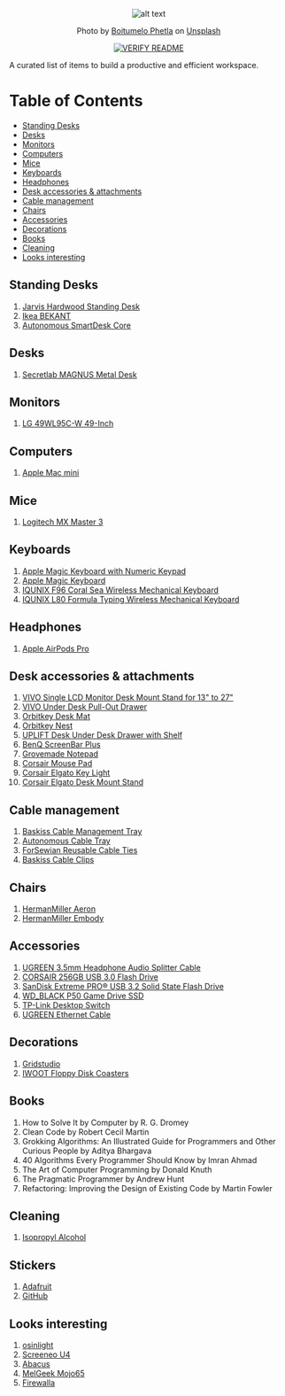 <!-- Fatti fatti tuoi -->

<div align="center">

![alt text](https://images.unsplash.com/photo-1610576660982-9eab5683cb42?ixid=MnwxMjA3fDB8MHxwaG90by1wYWdlfHx8fGVufDB8fHx8&ixlib=rb-1.2.1&auto=format&fit=crop&w=1661&q=80)

Photo by <a href="https://unsplash.com/@writecodenow">Boitumelo Phetla</a> on <a href="https://unsplash.com/">Unsplash</a>

[![VERIFY README](https://github.com/lifeparticle/Desk-Setups-for-Programmers/actions/workflows/link.yml/badge.svg)](https://github.com/lifeparticle/Desk-Setups-for-Programmers/actions/workflows/link.yml)
</div>

A curated list of items to build a productive and efficient workspace.

Table of Contents
=================

* [Standing Desks](#standing-desks)
* [Desks](#desks)
* [Monitors](#monitors)
* [Computers](#computers)
* [Mice](#mice)
* [Keyboards](#keyboards)
* [Headphones](#headphones)
* [Desk accessories &amp; attachments](#desk-accessories--attachments)
* [Cable management](#cable-management)
* [Chairs](#chairs)
* [Accessories](#accessories)
* [Decorations](#decorations)
* [Books](#books)
* [Cleaning](#cleaning)
* [Looks interesting](#looks-interesting)

## Standing Desks
1. [Jarvis Hardwood Standing Desk](https://www.fully.com/en-eu/standing-desks/jarvis/jarvis-hardwood-standing-desk.html)
2. [Ikea BEKANT](https://www.ikea.com/au/en/p/bekant-desk-sit-stand-white-s09222577/)
3. [Autonomous SmartDesk Core](https://www.autonomous.ai/?quickview=smartdesk-2-home&category=standing-desks)

## Desks
1. [Secretlab MAGNUS Metal Desk](https://secretlab.co/products/magnus-metal-desk)

## Monitors
1. [LG 49WL95C-W 49-Inch](https://www.lg.com/us/monitors/lg-49WL95C-W-ultrawide-monitor)

## Computers
1. [Apple Mac mini](https://www.apple.com/au/mac-mini/)

## Mice
1. [Logitech MX Master 3](https://www.logitech.com/en-au/products/mice/mx-master-3.html)

## Keyboards
1. [Apple Magic Keyboard with Numeric Keypad](https://www.apple.com/au/shop/product/MQ052ZA/A/magic-keyboard-with-numeric-keypad-us-english-silver)
2. [Apple Magic Keyboard](https://www.apple.com/au/shop/product/MLA22ZA/A/magic-keyboard-us-english)
3. [IQUNIX F96 Coral Sea Wireless Mechanical Keyboard](https://iqunix.store/collections/iqunix-mechanical-keyboards/products/f96-coral-sea-wireless-mechanical-keyboard)
4. [IQUNIX L80 Formula Typing Wireless Mechanical Keyboard](https://iqunix.store/collections/iqunix-mechanical-keyboards/products/iqunix-l80-formula-typing-wireless-mechanical-keyboard)

## Headphones
1. [Apple AirPods Pro](https://www.apple.com/au/shop/product/MWP22ZA/A/airpods-pro)

## Desk accessories & attachments
1. [VIVO Single LCD Monitor Desk Mount Stand for 13" to 27"](https://vivo-us.com/collections/home-office-products/products/stand-v001)
2. [VIVO Under Desk Pull-Out Drawer](https://vivo-us.com/products/desk-ac03l-b?_pos=5&_sid=dc7a53bf7&_ss)
3. [Orbitkey Desk Mat](https://www.orbitkey.com.au/collections/orbitkey-desk-mat/products/orbitkey-desk-mat?variant=32925546446902)
4. [Orbitkey Nest](https://www.orbitkey.com.au/collections/orbitkey-nest/products/orbitkey-nest?variant=32544928366646)
5. [UPLIFT Desk Under Desk Drawer with Shelf](https://www.upliftdesk.com/locking-under-desk-drawer-with-shelf-by-uplift-desk/)
6. [BenQ ScreenBar Plus](https://www.benq.com/en-au/lamps/computer-desklamp/screenbar-plus.html)
7. [Grovemade Notepad](https://grovemade.com/product/notepad/?initial=673)
8. [Corsair Mouse Pad](https://www.amazon.com.au/CORSAIR-MM100-High-Performance-Optimized-Designed/dp/B01MS4C5WX)
9. [Corsair Elgato Key Light](https://www.elgato.com/en/key-light)
10. [Corsair Elgato Desk Mount Stand](https://www.elgato.com/en/master-mount)

## Cable management
1. [Baskiss Cable Management Tray](https://www.amazon.com.au/gp/product/B085NSLX4C)
2. [Autonomous Cable Tray](https://www.autonomous.ai/?quickview=cable-tray&category=office-accessories)
3. [ForSewian Reusable Cable Ties](https://www.amazon.com.au/gp/product/B096MDV7WQ/)
4. [Baskiss Cable Clips](https://www.amazon.com.au/gp/product/B07BQ2MWT3/)

## Chairs
1. [HermanMiller Aeron](https://www.hermanmiller.com/en_au/products/seating/office-chairs/aeron-chairs/)
2. [HermanMiller Embody](https://www.hermanmiller.com/en_au/products/seating/office-chairs/embody-chairs/)

## Accessories
1. [UGREEN 3.5mm Headphone Audio Splitter Cable](https://www.ugreen.com/products/3-5mm-headphone-splitter)
2. [CORSAIR 256GB USB 3.0 Flash Drive](https://www.amazon.com.au/Corsair-Flash-Survivor-Stealth-256GB/dp/B00YHL1RJG)
3. [SanDisk Extreme PRO® USB 3.2 Solid State Flash Drive](https://shop.westerndigital.com/en-au/products/usb-flash-drives/sandisk-extreme-pro-usb-3-2#SDCZ880-128G-G46)
4. [WD_BLACK P50 Game Drive SSD](https://shop.westerndigital.com/en-au/products/portable-drives/wd-black-p50-game-drive-usb-3-2-ssd#WDBA3S0040BBK-WESN)
5. [TP-Link Desktop Switch](https://www.tp-link.com/au/business-networking/unmanaged-switch/tl-sg105/)
6. [UGREEN Ethernet Cable](https://www.amazon.com.au/UGREEN-Ethernet-Shielded-Gigabit-600Mhz/dp/B00QV1F1C4)

## Decorations
1. [Gridstudio](https://gridstudio.cc/)
2. [IWOOT Floppy Disk Coasters](https://www.iwantoneofthose.com/home-accessories/floppy-disk-coaster-set/11979404.html)

## Books
1. How to Solve It by Computer by R. G. Dromey
2. Clean Code by Robert Cecil Martin
3. Grokking Algorithms: An Illustrated Guide for Programmers and Other Curious People by Aditya Bhargava
4. 40 Algorithms Every Programmer Should Know by Imran Ahmad 
5. The Art of Computer Programming by Donald Knuth
6. The Pragmatic Programmer by Andrew Hunt
7. Refactoring: Improving the Design of Existing Code by Martin Fowler

## Cleaning

1. [Isopropyl Alcohol](https://www.jaycar.com.au/isopropyl-alcohol-99-8-spray-250ml/p/NA1066)

## Stickers

1. [Adafruit](https://www.adafruit.com/?q=stickers&sort=BestMatch)
2. [GitHub](https://thegithubshop.com/collections/stickers)

## Looks interesting
1. [osinlight](https://osinlight.com/)
2. [Screeneo U4](https://www.philips.com.au/c-p/SCN350_INT/screeneo-u4-home-projector)
3. [Abacus](https://www.pentaform.co.uk/)
4. [MelGeek Mojo65](https://www.melgeek.com/products/melgeek-mojo65-68key-5-2-bluetooth-rgb-resin-mechanical-keyboard-kit-with-brass-plate-melgeek-com)
5. [Firewalla](https://firewalla.com/collections/firewalla-products/products/firewalla-gold?variant=42638546993396)
